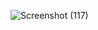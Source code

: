 
![Screenshot (117)](https://github.com/user-attachments/assets/3ff76fa6-ac26-4ef3-972e-bba0024c1907)
